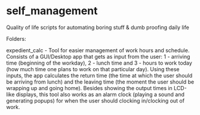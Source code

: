 # self_management
Quality of life scripts for automating boring stuff &amp; dumb proofing daily life  


Folders:  

expedient_calc  - Tool for easier management of work hours and schedule. Consists of a GUI/Desktop app that gets as input from the user: 1 - arriving time (beginning of the workday), 2 - lunch time and 3 - hours to work today (how much time one plans to work on that particular day). Using these inputs, the app calculates the return time (the time at which the user should be arriving from lunch) and the leaving time (the moment the user should be wrapping up and going home). Besides showing the output times in LCD-like displays, this tool also works as an alarm clock (playing a sound and generating popups) for when the user should clocking in/clocking out of work.  

